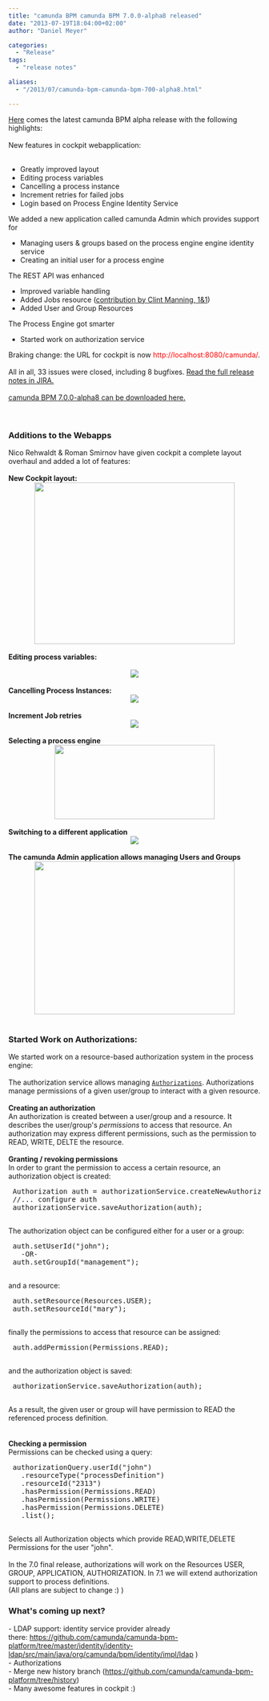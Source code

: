 ```yaml
---
title: "camunda BPM camunda BPM 7.0.0-alpha8 released"
date: "2013-07-19T18:04:00+02:00"
author: "Daniel Meyer"

categories:
  - "Release"
tags: 
  - "release notes"

aliases:
  - "/2013/07/camunda-bpm-camunda-bpm-700-alpha8.html"

---
```


<a href="http://www.camunda.org/download/">Here</a> comes the latest camunda BPM alpha release with the following highlights:<br />
<br />
New features in cockpit webapplication:<br />
<br />
<ul>
<li>Greatly improved layout</li>
<li>Editing process variables</li>
<li>Cancelling a process instance</li>
<li>Increment retries for failed jobs</li>
<li>Login based on Process Engine Identity Service</li>
</ul>
<div>
We added a new application called camunda Admin which provides support for</div>
<div>
<ul>
<li>Managing users &amp; groups based on the process engine engine identity service</li>
<li>Creating an initial user for a process engine</li>
</ul>
<div>
The REST API was enhanced&nbsp;</div>
</div>
<div>
<ul>
<li>Improved variable handling</li>
<li>Added Jobs resource (<a href="https://github.com/1and1/camunda-bpm-platform">contribution by Clint Manning, 1&amp;1</a>)</li>
<li>Added User and Group Resources</li>
</ul>
<div>
The Process Engine got smarter</div>
</div>
<div>
<ul>
<li>Started work on authorization service</li>
</ul>
<div>
Braking change: the URL for cockpit is now <span style="background-color: white;"><span style="color: red;">http://localhost:8080/camunda/</span></span>.</div>
<div>
<br /></div>
<div>
All in all, 33 issues were closed, including 8 bugfixes. <a href="https://app.camunda.com/jira/secure/ReleaseNote.jspa?projectId=10230&amp;version=12993">Read the full release notes in JIRA.</a></div>
<div>
<br /></div>
<div>
<a href="http://www.camunda.org/download/">camunda BPM 7.0.0-alpha8 can be downloaded here.</a>&nbsp;</div>
</div>
<div>
<br /></div>
<div>
<a name='more'></a><br /></div>
<h3>
Additions to the Webapps</h3>
<div>
Nico Rehwaldt &amp; Roman Smirnov have given cockpit a complete layout overhaul and added a lot of features:</div>
<div>
<br /></div>
<div>
<b>New Cockpit layout:</b></div>
<div class="separator" style="clear: both; text-align: center;">
<a href="http://3.bp.blogspot.com/-Rnq9j8yRpfU/UelAhknmT_I/AAAAAAAAAOQ/0CiN8xsabg0/s1600/cockpit-layout.png" imageanchor="1" style="margin-left: 1em; margin-right: 1em;"><img border="0" height="322" src="http://3.bp.blogspot.com/-Rnq9j8yRpfU/UelAhknmT_I/AAAAAAAAAOQ/0CiN8xsabg0/s400/cockpit-layout.png" width="400" /></a></div>
<div class="separator" style="clear: both; text-align: center;">
<br /></div>
<div class="separator" style="clear: both; text-align: left;">
<b>Editing process variables:</b></div>
<div class="separator" style="clear: both; text-align: center;">
<br /></div>
<div class="separator" style="clear: both; text-align: center;">
<a href="http://3.bp.blogspot.com/-cR4wDrKdX6Q/UelAg2OMg_I/AAAAAAAAAOI/S7mDZ67UD44/s1600/cockpit-edit-variable.png" imageanchor="1" style="margin-left: 1em; margin-right: 1em;"><img border="0" src="http://3.bp.blogspot.com/-cR4wDrKdX6Q/UelAg2OMg_I/AAAAAAAAAOI/S7mDZ67UD44/s1600/cockpit-edit-variable.png" /></a></div>
<div class="separator" style="clear: both; text-align: center;">
<br /></div>
<div class="separator" style="clear: both; text-align: left;">
<b>Cancelling Process Instances:</b></div>
<div class="separator" style="clear: both; text-align: center;">
<a href="http://3.bp.blogspot.com/-5KUl_zBSQKM/UelAgY30JtI/AAAAAAAAAN4/X5PT3KhDzjk/s1600/cockpit-cancel-process-instance.png" imageanchor="1" style="margin-left: 1em; margin-right: 1em;"><img border="0" src="http://3.bp.blogspot.com/-5KUl_zBSQKM/UelAgY30JtI/AAAAAAAAAN4/X5PT3KhDzjk/s1600/cockpit-cancel-process-instance.png" /></a></div>
<div class="separator" style="clear: both; text-align: left;">
<b><br /></b></div>
<div class="separator" style="clear: both; text-align: left;">
<b>Increment Job retries</b></div>
<div class="separator" style="clear: both; text-align: center;">
<a href="http://2.bp.blogspot.com/-lvBs2z2K0N0/UelAhDcMz0I/AAAAAAAAAOE/SQ-zFJ1sAbQ/s1600/cockpit-increment+jobs.png" imageanchor="1" style="margin-left: 1em; margin-right: 1em;"><img border="0" src="http://2.bp.blogspot.com/-lvBs2z2K0N0/UelAhDcMz0I/AAAAAAAAAOE/SQ-zFJ1sAbQ/s1600/cockpit-increment+jobs.png" /></a></div>
<div class="separator" style="clear: both; text-align: left;">
<b><br /></b></div>
<div class="separator" style="clear: both; text-align: left;">
<b>Selecting a process engine</b></div>
<div class="separator" style="clear: both; text-align: center;">
<a href="http://1.bp.blogspot.com/-dmtOwOHMt9I/UelAh70imCI/AAAAAAAAAOU/qmI1oq_b8r8/s1600/cockpit-select-process-engine.png" imageanchor="1" style="margin-left: 1em; margin-right: 1em;"><img border="0" height="148" src="http://1.bp.blogspot.com/-dmtOwOHMt9I/UelAh70imCI/AAAAAAAAAOU/qmI1oq_b8r8/s320/cockpit-select-process-engine.png" width="320" /></a></div>
<div class="separator" style="clear: both; text-align: left;">
<b><br /></b></div>
<div class="separator" style="clear: both; text-align: left;">
<b>Switching to a different application</b></div>
<div class="separator" style="clear: both; text-align: center;">
<a href="http://2.bp.blogspot.com/-KHUC3zH2Wes/UelAgWp5vZI/AAAAAAAAAOg/RB4lOijRvkQ/s1600/cockpit-app-swith.png" imageanchor="1" style="margin-left: 1em; margin-right: 1em;"><img border="0" src="http://2.bp.blogspot.com/-KHUC3zH2Wes/UelAgWp5vZI/AAAAAAAAAOg/RB4lOijRvkQ/s1600/cockpit-app-swith.png" /></a></div>
<div class="separator" style="clear: both; text-align: center;">
<br /></div>
<div class="separator" style="clear: both; text-align: left;">
<b>The camunda Admin application allows managing Users and Groups</b></div>
<div class="separator" style="clear: both; text-align: center;">
<a href="http://3.bp.blogspot.com/-DihQ_fve3zM/UelAgcICMzI/AAAAAAAAAN0/InGbItieGR0/s1600/camunda-admin-manage-users.png" imageanchor="1" style="margin-left: 1em; margin-right: 1em;"><img border="0" height="305" src="http://3.bp.blogspot.com/-DihQ_fve3zM/UelAgcICMzI/AAAAAAAAAN0/InGbItieGR0/s400/camunda-admin-manage-users.png" width="400" /></a></div>
<div class="separator" style="clear: both; text-align: center;">
<br /></div>
<h3>
Started Work on Authorizations:</h3>
<div class="separator" style="clear: both; text-align: left;">
We started work on a resource-based authorization system in the process engine:</div>
<div class="separator" style="clear: both; text-align: left;">
<br /></div>
The authorization service allows managing <code><a href="http://docs.camunda.org/latest/guides/user-guide/#process-engine-authorization-service">Authorizations</a></code>. 
Authorizations manage permissions of a given user/group to interact with a given 
resource.<br />
<br />
<b>Creating an authorization</b><br />
An authorization is created between a user/group and a resource. It describes 
the user/group's <em>permissions</em> to access that resource. An authorization 
may express different permissions, such as the permission to READ, WRITE, DELTE 
the resource.<br />
<br />
<b>Granting / revoking permissions</b><br />
In order to grant the permission to access a certain resource, an 
authorization object is created: <br />
<pre> Authorization auth = authorizationService.createNewAuthorization();
 //... configure auth
 authorizationService.saveAuthorization(auth);
 </pre>
<div class="separator" style="clear: both;">
The authorization object can be configured either for a user or a group: </div>
<pre> auth.setUserId("john");
   -OR-
 auth.setGroupId("management");
 </pre>
<div class="separator" style="clear: both;">
and a resource: </div>
<pre> auth.setResource(Resources.USER);
 auth.setResourceId("mary");
 </pre>
<div class="separator" style="clear: both;">
finally the permissions to access that resource can be assigned: </div>
<pre> auth.addPermission(Permissions.READ);
 </pre>
<div class="separator" style="clear: both;">
and the authorization object is saved: </div>
<pre> authorizationService.saveAuthorization(auth);
 </pre>
<div class="separator" style="clear: both;">
As a result, the given user or group will have permission to READ the 
referenced process definition. 
</div>
<div class="separator" style="clear: both;">
<br /></div>
<br />
<b>Checking a permission</b><br />
Permissions can be checked using a query: <br />
<pre> authorizationQuery.userId("john")
   .resourceType("processDefinition")
   .resourceId("2313")
   .hasPermission(Permissions.READ)
   .hasPermission(Permissions.WRITE)
   .hasPermission(Permissions.DELETE)
   .list();
 </pre>
<div class="separator" style="clear: both;">
Selects all Authorization objects which provide READ,WRITE,DELETE 
Permissions for the user "john".&nbsp;</div>
<div class="separator" style="clear: both; text-align: left;">
<br /></div>
<div class="separator" style="clear: both; text-align: left;">
In the 7.0 final release, authorizations will work on the Resources USER, GROUP, APPLICATION, AUTHORIZATION. In 7.1 we will extend authorization support to process definitions.&nbsp;</div>
<div class="separator" style="clear: both; text-align: left;">
(All plans are subject to change :) )</div>
<h3>
What's coming up next?</h3>
<div>
- LDAP support: identity service provider&nbsp;already there:&nbsp;<a href="https://github.com/camunda/camunda-bpm-platform/tree/master/identity/identity-ldap/src/main/java/org/camunda/bpm/identity/impl/ldap">https://github.com/camunda/camunda-bpm-platform/tree/master/identity/identity-ldap/src/main/java/org/camunda/bpm/identity/impl/ldap</a>&nbsp;)</div>
<div>
- Authorizations</div>
<div>
- Merge new history branch (<a href="https://github.com/camunda/camunda-bpm-platform/tree/history">https://github.com/camunda/camunda-bpm-platform/tree/history</a>)</div>
<div>
- Many awesome features in cockpit :)</div>